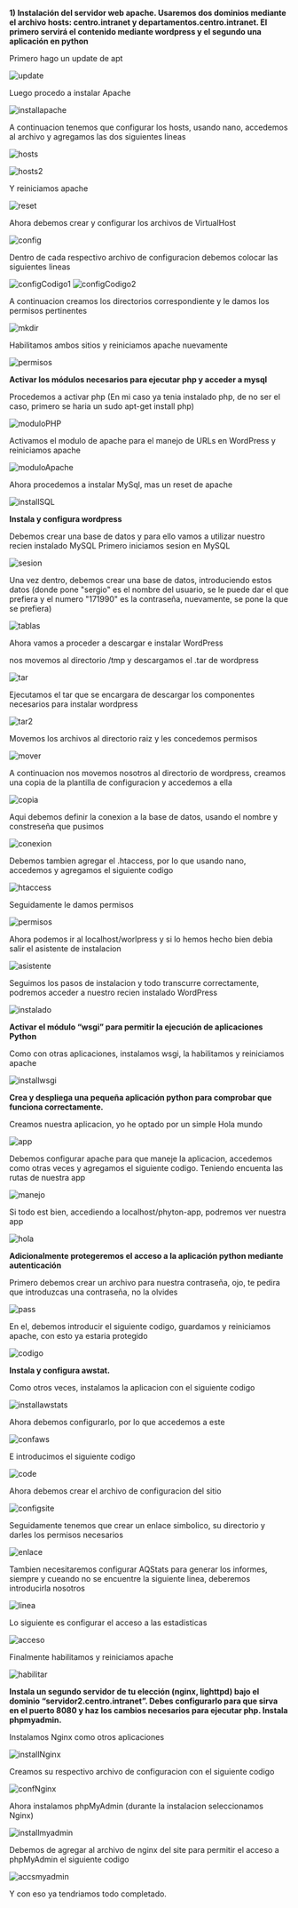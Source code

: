 **1) Instalación del servidor web apache. Usaremos dos dominios mediante el archivo hosts: centro.intranet y departamentos.centro.intranet. El primero servirá el contenido mediante wordpress y el segundo una aplicación en python</font>**



Primero hago un update de apt

![update](1.png)


Luego procedo a instalar Apache

![installapache](2.png)

A continuacion tenemos que configurar los hosts, usando nano, accedemos al archivo y agregamos las dos siguientes lineas

![hosts](3.png)

![hosts2](4.png)

Y reiniciamos apache

![reset](5.png)

Ahora debemos crear y configurar los archivos de VirtualHost

![config](6.png)

Dentro de cada respectivo archivo de configuracion debemos colocar las siguientes lineas

![configCodigo1](7.png)
![configCodigo2](9.png)

A continuacion creamos los directorios correspondiente y le damos los permisos pertinentes

![mkdir](10.png)

Habilitamos ambos sitios y reiniciamos apache nuevamente

![permisos](11.png)



**Activar los módulos necesarios para ejecutar php y acceder a mysql**



Procedemos a activar php (En mi caso ya tenia instalado php, de no ser el caso, primero se haria un sudo apt-get install php)

![moduloPHP](12.png)

Activamos el modulo de apache para el manejo de URLs en WordPress y reiniciamos apache

![moduloApache](13.png)

Ahora procedemos a instalar MySql, mas un reset de apache

![installSQL](14.png)



**Instala y configura wordpress**



Debemos crear una base de datos y para ello vamos a utilizar nuestro recien instalado MySQL
Primero iniciamos sesion en MySQL

![sesion](15.png)

Una vez dentro, debemos crear una base de datos, introduciendo estos datos (donde pone "sergio" es el nombre del usuario, se le puede dar el que prefiera y el numero "171990" es la contraseña, nuevamente, se pone la que se prefiera)

![tablas](16.png)

Ahora vamos a proceder a descargar e instalar WordPress

nos movemos al directorio /tmp y descargamos el .tar de wordpress

![tar](17.png)

Ejecutamos el tar que se encargara de descargar los componentes necesarios para instalar wordpress

![tar2](18.png)

Movemos los archivos al directorio raiz y les concedemos permisos

![mover](19.png)

A continuacion nos movemos nosotros al directorio de wordpress, creamos una copia de la plantilla de configuracion y accedemos a ella

![copia](20.png)

Aqui debemos definir la conexion a la base de datos, usando el nombre y constreseña que pusimos

![conexion](21.png)

Debemos tambien agregar el .htaccess, por lo que usando nano, accedemos y agregamos el siguiente codigo

![htaccess](22.png)

Seguidamente le damos permisos

![permisos](23.png)

Ahora podemos ir al localhost/worlpress y si lo hemos hecho bien debia salir el asistente de instalacion

![asistente](24.png)

Seguimos los pasos de instalacion y todo transcurre correctamente, podremos acceder a nuestro recien instalado WordPress

![instalado](25.png)



**Activar el módulo “wsgi” para permitir la ejecución de aplicaciones Python**



Como con otras aplicaciones, instalamos wsgi, la habilitamos y reiniciamos apache

![installwsgi](26.png)



**Crea y despliega una pequeña aplicación python para comprobar que funciona correctamente.**



Creamos nuestra aplicacion, yo he optado por un simple Hola mundo

![app](27.png)

Debemos configurar apache para que maneje la aplicacion, accedemos como otras veces y agregamos el siguiente codigo. Teniendo encuenta las rutas de nuestra app

![manejo](28.png)

Si todo est bien, accediendo a localhost/phyton-app, podremos ver nuestra app

![hola](29.png)



**Adicionalmente protegeremos el acceso a la aplicación python mediante autenticación**



Primero debemos crear un archivo para nuestra contraseña, ojo, te pedira que introduzcas una contraseña, no la olvides

![pass](30.png)

En el, debemos introducir el siguiente codigo, guardamos y reiniciamos apache, con esto ya estaria protegido

![codigo](31.png)



**Instala y configura awstat.**



Como otros veces, instalamos la aplicacion con el siguiente codigo

![installawstats](32.png)

Ahora debemos configurarlo, por lo que accedemos a este

![confaws](33.png)

E introducimos el siguiente codigo

![code](34.png)

Ahora debemos crear el archivo de configuracion del sitio

![configsite](35.png)

Seguidamente tenemos que crear un enlace simbolico, su directorio y darles los permisos necesarios

![enlace](36.png)

Tambien necesitaremos configurar AQStats para generar los informes, siempre y cueando no se encuentre la siguiente linea, deberemos introducirla nosotros

![linea](37.png)

Lo siguiente es configurar el acceso a las estadisticas

![acceso](38.png)

Finalmente habilitamos y reiniciamos apache

![habilitar](39.png)



**Instala un segundo servidor de tu elección (nginx, lighttpd) bajo el dominio “servidor2.centro.intranet”. Debes configurarlo para que sirva en el puerto 8080 y haz los cambios necesarios para ejecutar php. Instala phpmyadmin.**



Instalamos Nginx como otros aplicaciones

![installNginx](40.png)

Creamos su respectivo archivo de configuracion con el siguiente codigo

![confNginx](41.png)

Ahora instalamos phpMyAdmin (durante la instalacion seleccionamos Nginx)

![installmyadmin](42.png)

Debemos de agregar al archivo de nginx del site para permitir el acceso a phpMyAdmin el siguiente codigo

![accsmyadmin](43.png)

Y con eso ya tendriamos todo completado.
